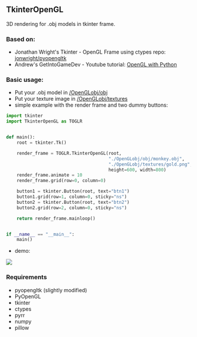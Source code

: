 ## TkinterOpenGL
3D rendering for .obj models in tkinter frame.

### Based on:
- Jonathan Wright's Tkinter - OpenGL Frame using ctypes repo: [jonwright/pyopengltk](https://github.com/jonwright/pyopengltk)
- Andrew's GetIntoGameDev - Youtube tutorial: [OpenGL with Python](https://youtu.be/LCK1qdp_HhQ?list=PLn3eTxaOtL2PDnEVNwOgZFm5xYPr4dUoR)

### Basic usage:
- Put your .obj model in [/OpenGLobj/obj](/OpenGLobj/obj)
- Put your texture image in [/OpenGLobj/textures](/OpenGLobj/textures)
- simple example with the render frame and two dummy buttons:

```python
import tkinter
import TkinterOpenGL as TOGLR


def main():
    root = tkinter.Tk()

    render_frame = TOGLR.TkinterOpenGL(root,
                                       "./OpenGLobj/obj/monkey.obj",
                                       "./OpenGLobj/textures/gold.png",
                                       height=600, width=800)
    render_frame.animate = 10
    render_frame.grid(row=0, column=0)

    button1 = tkinter.Button(root, text="btn1")
    button1.grid(row=1, column=0, sticky="ns")
    button2 = tkinter.Button(root, text="btn2")
    button2.grid(row=2, column=0, sticky="ns")

    return render_frame.mainloop()


if __name__ == "__main__":
    main()
```
- demo:
<img src="images/demo.gif">

### Requirements
- pyopengltk (slightly modified)
- PyOpenGL
- tkinter
- ctypes
- pyrr
- numpy
- pillow



